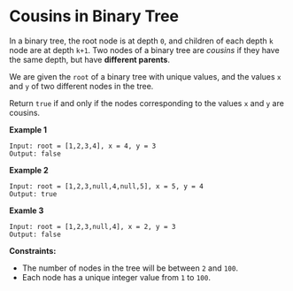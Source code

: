 # Cousins in Binary Tree

In a binary tree, the root node is at depth `0`, and children of each depth `k` node are at depth `k+1`.
Two nodes of a binary tree are *cousins* if they have the same depth, but have **different parents**.

We are given the `root` of a binary tree with unique values, and the values `x` and `y` of two different nodes in the tree.

Return `true` if and only if the nodes corresponding to the values `x` and `y` are cousins.

**Example 1**

```
Input: root = [1,2,3,4], x = 4, y = 3
Output: false
```

**Example 2**

```
Input: root = [1,2,3,null,4,null,5], x = 5, y = 4
Output: true
```

**Examle 3**

```
Input: root = [1,2,3,null,4], x = 2, y = 3
Output: false
```

**Constraints:**

* The number of nodes in the tree will be between `2` and `100`.
* Each node has a unique integer value from `1` to `100`.
